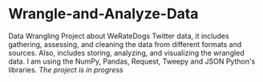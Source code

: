 # Wrangle-and-Analyze-Data
Data Wrangling Project about WeRateDogs Twitter data, it includes gathering, assessing, and cleaning the data from different formats and sources. Also, includes storing, analyzing, and visualizing the wrangled data. I am using the NumPy, Pandas, Request, Tweepy and JSON Python's libraries. *The project is in progress*
